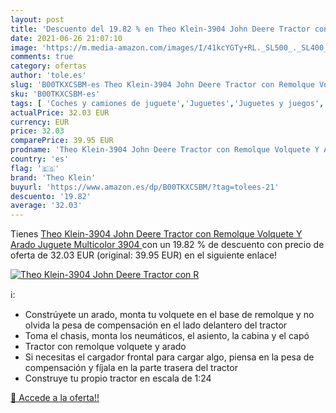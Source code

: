 ```yaml
---
layout: post
title: 'Descuento del 19.82 % en Theo Klein-3904 John Deere Tractor con R'
date: 2021-06-26 21:07:10
image: 'https://m.media-amazon.com/images/I/41kcYGTy+RL._SL500_._SL400_.jpg'
comments: true
category: ofertas
author: 'tole.es'
slug: 'B00TKXCSBM-es Theo Klein-3904 John Deere Tractor con Remolque Volquete Y...'
sku: 'B00TKXCSBM-es'
tags: [ 'Coches y camiones de juguete','Juguetes','Juguetes y juegos','Vehículos de granja de juguete para niños','Vehículos de juguete para niños','klein','theo','theo klein', ]
actualPrice: 32.03 EUR
currency: EUR
price: 32.03
comparePrice: 39.95 EUR
prodname: 'Theo Klein-3904 John Deere Tractor con Remolque Volquete Y Arado  Juguete  Multicolor  3904 '
country: 'es'
flag: '🇪🇸'
brand: 'Theo Klein'
buyurl: 'https://www.amazon.es/dp/B00TKXCSBM/?tag=tolees-21'
descuento: '19.82'
average: '32.03'
---
```


Tienes [Theo Klein-3904 John Deere Tractor con Remolque Volquete Y Arado  Juguete  Multicolor  3904 ](https://www.amazon.es/dp/B00TKXCSBM/?tag=tolees-21) con un 19.82 % de descuento con precio de oferta de 32.03 EUR (original: 39.95 EUR) en el siguiente enlace!

[![Theo Klein-3904 John Deere Tractor con R](https://m.media-amazon.com/images/I/41kcYGTy+RL._SL500_._SL400_.jpg)](https://www.amazon.es/dp/B00TKXCSBM/?tag=tolees-21)

ℹ️:

- Constrúyete un arado, monta tu volquete en el base de remolque y no olvida la pesa de compensación en el lado delantero del tractor
- Toma el chasis, monta los neumáticos, el asiento, la cabina y el capó
- Tractor con remolque volquete y arado
- Si necesitas el cargador frontal para cargar algo, piensa en la pesa de compensación y fíjala en la parte trasera del tractor
- Construye tu propio tractor en escala de 1:24

[🛒 Accede a la oferta!!](https://www.amazon.es/dp/B00TKXCSBM/?tag=tolees-21)
